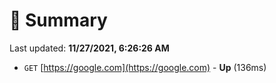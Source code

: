 # 📖 Summary
Last updated: **11/27/2021, 6:26:26 AM**

- `GET` [https://google.com](https://google.com) - **Up** (136ms)
